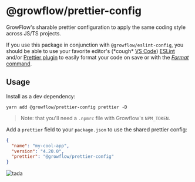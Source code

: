 # @growflow/prettier-config

GrowFlow's sharable prettier configuration to apply the same coding style across JS/TS projects.

If you use this package in conjunction with `@growflow/eslint-config`, you should be able to use your favorite editor's (\*cough\* [VS Code](https://code.visualstudio.com/)) [ESLint](https://marketplace.visualstudio.com/items?itemName=dbaeumer.vscode-eslint) and/or [Prettier plugin](https://marketplace.visualstudio.com/items?itemName=esbenp.prettier-vscode) to easily format your code on save or with the [*Format* command](https://code.visualstudio.com/docs/editor/codebasics#_formatting).

## Usage

Install as a dev dependency:

```
yarn add @growflow/prettier-config prettier -D
```

> Note: that you'll need a `.npmrc` file with Growflow's `NPM_TOKEN`.

Add a `prettier` field to your `package.json` to use the shared prettier config:

```json
{
  "name": "my-cool-app",
  "version": "4.20.0",
  "prettier": "@growflow/prettier-config"
}
```

![tada](https://media.giphy.com/media/MXM5QQ3jY7WmcmPwTI/giphy.gif)
